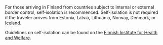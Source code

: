 For those arriving in Finland from countries subject to internal or external border control, self-isolation is recommenced. Self-isolation is not required if the traveler arrives from Estonia, Latvia, Lithuania, Norway, Denmark, or Iceland.

Guidelines on self-isolation can be found on the [Finnish Institute for Health and Welfare](https://thl.fi/fi/web/infektiotaudit-ja-rokotukset/ajankohtaista/ajankohtaista-koronaviruksesta-covid-19/matkustaminen-ja-koronaviruspandemia).
